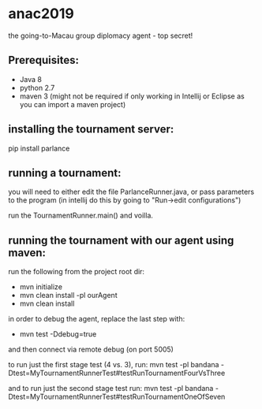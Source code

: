 # anac2019
the going-to-Macau group diplomacy agent - top secret!

## Prerequisites:
* Java 8
* python 2.7
* maven 3 (might not be required if only working in Intellij or Eclipse as you can import a maven project)

## installing the tournament server:
pip install parlance

## running a tournament:
you will need to either edit the file ParlanceRunner.java, or pass parameters to the program (in intellij do this by going to "Run->edit configurations")

run the TournamentRunner.main() and voilla.

## running the tournament with our agent using maven:
run the following from the project root dir:

* mvn initialize
* mvn clean install -pl ourAgent
* mvn clean install

in order to debug the agent, replace the last step with:
* mvn test -Ddebug=true

and then connect via remote debug (on port 5005)

to run just the first stage test (4 vs. 3), run:
mvn test -pl bandana -Dtest=MyTournamentRunnerTest#testRunTournamentFourVsThree

and to run just the second stage test run:
mvn test -pl bandana -Dtest=MyTournamentRunnerTest#testRunTournamentOneOfSeven
